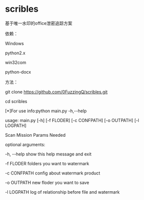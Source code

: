 # scribles
基于唯一水印的office泄密追踪方案

依赖：

Windows

python2.x

win32com

python-docx

方法：

git clone https://github.com/0FuzzingQ/scribles.git

cd scribles

[*]For use info:python main.py -h,--help

usage: main.py [-h] [-f FLODER] [-c CONFPATH] [-o OUTPATH] [-l LOGPATH]

Scan Mission Params Needed

optional arguments:

  -h, --help   show this help message and exit
  
  -f FLODER    folders you want to watermark
  
  -c CONFPATH  config about watermark product
  
  -o OUTPATH   new floder you want to save
  
  -l LOGPATH   log of relationship before file and watermark
  
  




